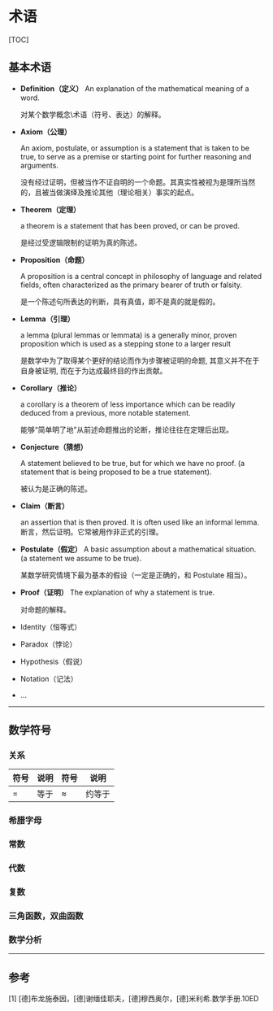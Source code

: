 # 术语

[TOC]



## 基本术语

- **Definition（定义）**
  An explanation of the mathematical meaning of a word.

  对某个数学概念\术语（符号、表达）的解释。

- **Axiom（公理）**

  An axiom, postulate, or assumption is a statement that is taken to be true, to serve as a premise or starting point for further reasoning and arguments.

  没有经过证明，但被当作不证自明的一个命题。其真实性被视为是理所当然的，且被当做演绎及推论其他（理论相关）事实的起点。

- **Theorem（定理）**

  a theorem is a statement that has been proved, or can be proved.

  是经过受逻辑限制的证明为真的陈述。

- **Proposition（命题）**

  A proposition is a central concept in philosophy of language and related fields, often characterized as the primary bearer of truth or falsity.

  是一个陈述句所表达的判断，具有真值，即不是真的就是假的。

- **Lemma（引理）**

  a lemma (plural lemmas or lemmata) is a generally minor, proven proposition which is used as a stepping stone to a larger result

  是数学中为了取得某个更好的结论而作为步骤被证明的命题, 其意义并不在于自身被证明, 而在于为达成最终目的作出贡献。

- **Corollary（推论）**

  a corollary  is a theorem of less importance which can be readily deduced from a previous, more notable statement.

  能够“简单明了地”从前述命题推出的论断，推论往往在定理后出现。

- **Conjecture（猜想）**

  A statement believed to be true, but for which we have no proof. (a statement that is being proposed to be a true statement).

  被认为是正确的陈述。

- **Claim（断言）**

  an assertion that is then proved. It is often used like an informal lemma.
  断言，然后证明。它常被用作非正式的引理。

- **Postulate（假定）**
  A basic assumption about a mathematical situation. (a statement we assume to be true).

  某数学研究情境下最为基本的假设（一定是正确的，和 Postulate 相当）。

- **Proof（证明）**
  The explanation of why a statement is true.

  对命题的解释。

- Identity（恒等式）

- Paradox（悖论）

- Hypothesis（假说）

- Notation（记法）

- ...

---



## 数学符号

### 关系

| 符号 | 说明 | 符号      | 说明   |
| ---- | ---- | --------- | ------ |
| $=$  | 等于 | $\approx$ | 约等于 |

### 希腊字母

### 常数

### 代数

### 复数

### 三角函数，双曲函数

### 数学分析

---



## 参考

[1] [德]布龙施泰因，[德]谢缅佳耶夫，[德]穆西奥尔，[德]米利希.数学手册.10ED


